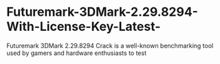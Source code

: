 # Futuremark-3DMark-2.29.8294-With-License-Key-Latest-
Futuremark 3DMark 2.29.8294 Crack is a well-known benchmarking tool used by gamers and hardware enthusiasts to test
